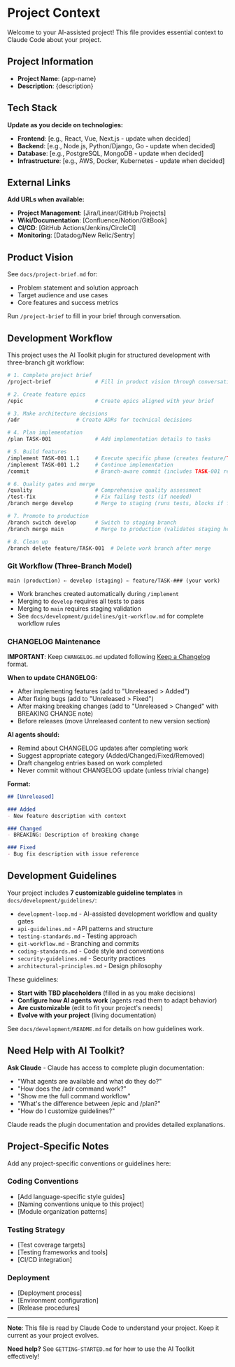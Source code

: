 # Project Context

Welcome to your AI-assisted project! This file provides essential context to Claude Code about your project.

## Project Information

- **Project Name**: {app-name}
- **Description**: {description}

## Tech Stack

**Update as you decide on technologies:**

- **Frontend**: [e.g., React, Vue, Next.js - update when decided]
- **Backend**: [e.g., Node.js, Python/Django, Go - update when decided]
- **Database**: [e.g., PostgreSQL, MongoDB - update when decided]
- **Infrastructure**: [e.g., AWS, Docker, Kubernetes - update when decided]

## External Links

**Add URLs when available:**

- **Project Management**: [Jira/Linear/GitHub Projects]
- **Wiki/Documentation**: [Confluence/Notion/GitBook]
- **CI/CD**: [GitHub Actions/Jenkins/CircleCI]
- **Monitoring**: [Datadog/New Relic/Sentry]

## Product Vision

See `docs/project-brief.md` for:
- Problem statement and solution approach
- Target audience and use cases
- Core features and success metrics

Run `/project-brief` to fill in your brief through conversation.

## Development Workflow

This project uses the AI Toolkit plugin for structured development with three-branch git workflow:

```bash
# 1. Complete project brief
/project-brief              # Fill in product vision through conversation

# 2. Create feature epics
/epic                       # Create epics aligned with your brief

# 3. Make architecture decisions
/adr                  # Create ADRs for technical decisions

# 4. Plan implementation
/plan TASK-001              # Add implementation details to tasks

# 5. Build features
/implement TASK-001 1.1     # Execute specific phase (creates feature/TASK-001 branch)
/implement TASK-001 1.2     # Continue implementation
/commit                     # Branch-aware commit (includes TASK-001 reference)

# 6. Quality gates and merge
/quality                    # Comprehensive quality assessment
/test-fix                   # Fix failing tests (if needed)
/branch merge develop       # Merge to staging (runs tests, blocks if fail)

# 7. Promote to production
/branch switch develop      # Switch to staging branch
/branch merge main          # Merge to production (validates staging health)

# 8. Clean up
/branch delete feature/TASK-001  # Delete work branch after merge
```

### Git Workflow (Three-Branch Model)

```
main (production) ← develop (staging) ← feature/TASK-### (your work)
```

- Work branches created automatically during `/implement`
- Merging to `develop` requires all tests to pass
- Merging to `main` requires staging validation
- See `docs/development/guidelines/git-workflow.md` for complete workflow rules

### CHANGELOG Maintenance

**IMPORTANT**: Keep `CHANGELOG.md` updated following [Keep a Changelog](https://keepachangelog.com/en/1.0.0/) format.

**When to update CHANGELOG:**
- After implementing features (add to "Unreleased > Added")
- After fixing bugs (add to "Unreleased > Fixed")
- After making breaking changes (add to "Unreleased > Changed" with BREAKING CHANGE note)
- Before releases (move Unreleased content to new version section)

**AI agents should:**
- Remind about CHANGELOG updates after completing work
- Suggest appropriate category (Added/Changed/Fixed/Removed)
- Draft changelog entries based on work completed
- Never commit without CHANGELOG update (unless trivial change)

**Format:**
```markdown
## [Unreleased]

### Added
- New feature description with context

### Changed
- BREAKING: Description of breaking change

### Fixed
- Bug fix description with issue reference
```

## Development Guidelines

Your project includes **7 customizable guideline templates** in `docs/development/guidelines/`:

- `development-loop.md` - AI-assisted development workflow and quality gates
- `api-guidelines.md` - API patterns and structure
- `testing-standards.md` - Testing approach
- `git-workflow.md` - Branching and commits
- `coding-standards.md` - Code style and conventions
- `security-guidelines.md` - Security practices
- `architectural-principles.md` - Design philosophy

These guidelines:
- **Start with TBD placeholders** (filled in as you make decisions)
- **Configure how AI agents work** (agents read them to adapt behavior)
- **Are customizable** (edit to fit your project's needs)
- **Evolve with your project** (living documentation)

See `docs/development/README.md` for details on how guidelines work.

## Need Help with AI Toolkit?

**Ask Claude** - Claude has access to complete plugin documentation:

- "What agents are available and what do they do?"
- "How does the /adr command work?"
- "Show me the full command workflow"
- "What's the difference between /epic and /plan?"
- "How do I customize guidelines?"

Claude reads the plugin documentation and provides detailed explanations.

## Project-Specific Notes

Add any project-specific conventions or guidelines here:

### Coding Conventions
- [Add language-specific style guides]
- [Naming conventions unique to this project]
- [Module organization patterns]

### Testing Strategy
- [Test coverage targets]
- [Testing frameworks and tools]
- [CI/CD integration]

### Deployment
- [Deployment process]
- [Environment configuration]
- [Release procedures]

---

**Note**: This file is read by Claude Code to understand your project. Keep it current as your project evolves.

**Need help?** See `GETTING-STARTED.md` for how to use the AI Toolkit effectively!
